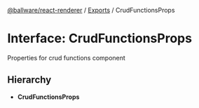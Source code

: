 [@ballware/react-renderer](../README.md) / [Exports](../modules.md) / CrudFunctionsProps

# Interface: CrudFunctionsProps

Properties for crud functions component

## Hierarchy

* **CrudFunctionsProps**

